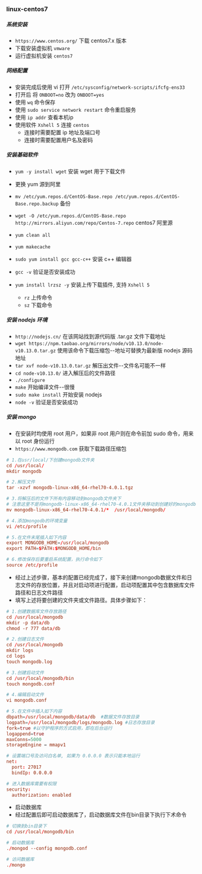 ### linux-centos7

##### 系统安装
* `https://www.centos.org/` 下载 centos7.x 版本
* 下载安装虚拟机 `vmware`
* 运行虚拟机安装 `centos7`

##### 网络配置
* 安装完成后使用 vi 打开 `/etc/sysconfig/network-scripts/ifcfg-ens33`
* 打开后 将 `ONBOOT=no` 改为 `ONBOOT=yes`
* 使用 `wq` 命令保存
* 使用 `sudo service network restart` 命令重启服务
* 使用 `ip addr` 查看本机ip
* 使用软件 `Xshell 5` 连接 `centos`
    * 连接时需要配置 ip 地址及端口号
    * 连接时需要配置用户名及密码

##### 安装基础软件
* `yum -y install wget` 安装 wget 用于下载文件

* 更换 yum 源到阿里
* `mv /etc/yum.repos.d/CentOS-Base.repo /etc/yum.repos.d/CentOS-Base.repo.backup` 备份
* `wget -O /etc/yum.repos.d/CentOS-Base.repo http://mirrors.aliyun.com/repo/Centos-7.repo` centos7 阿里源
* `yum clean all`
* `yum makecache`

* `sudo yum install gcc gcc-c++` 安装 c++ 编辑器
* `gcc -v` 验证是否安装成功

* `yum install lrzsz -y` 安装上传下载插件, 支持 `Xshell 5`
    * `rz` 上传命令
    * `sz` 下载命令

##### 安装 nodejs 环境
* `http://nodejs.cn/` 在该网站找到源代码版 .tar.gz 文件下载地址
* `wget https://npm.taobao.org/mirrors/node/v10.13.0/node-v10.13.0.tar.gz` 使用该命令下载压缩包--地址可替换为最新版 nodejs 源码地址
* `tar xvf node-v10.13.0.tar.gz` 解压出文件--文件名可能不一样
* `cd node-v10.13.0/` 进入解压后的文件路径
* `./configure`
* `make` 开始编译文件--很慢
* `sudo make install` 开始安装 nodejs
* `node -v` 验证是否安装成功

##### 安装 mongo
* 在安装时均使用 root 用户，如果非 root 用户则在命令前加 sudo 命令，用来以 root 身份运行
* `https://www.mongodb.com` 获取下载路径压缩包

```conf
# 1.在usr/local/下创建mongodb文件夹
cd /usr/local/
mkdir mongodb

# 2.解压文件
tar -xzvf mongodb-linux-x86_64-rhel70-4.0.1.tgz

# 3.将解压后的文件下所有内容移动到mongodb文件夹下
# 注意这里不是将mongodb-linux-x86_64-rhel70-4.0.1文件夹移动到创建好的mongodb下，而是文件下的内容
mv mongodb-linux-x86_64-rhel70-4.0.1/*  /usr/local/mongodb/

# 4.添加mongodb的环境变量
vi /etc/profile

# 5.在文件末尾插入如下内容
export MONGODB_HOME=/usr/local/mongodb  
export PATH=$PATH:$MONGODB_HOME/bin

# 6.修改保存后要重启系统配置，执行命令如下
source /etc/profile
```

* 经过上述步骤，基本的配置已经完成了，接下来创建mongodb数据文件和日志文件的存放位置，并且对启动项进行配置，启动项配置其中包含数据库文件路径和日志文件路径
* 填写上述将要创建的文件夹或文件路径。具体步骤如下：

```conf
# 1.创建数据库文件存放路径
cd /usr/local/mongodb
mkdir -p data/db
chmod -r 777 data/db

# 2.创建日志文件
cd /usr/local/mongodb
mkdir logs
cd logs
touch mongodb.log

# 3.创建启动文件
cd /usr/local/mongodb/bin
touch mongodb.conf

# 4.编辑启动文件
vi mongodb.conf

# 5.在文件中插入如下内容
dbpath=/usr/local/mongodb/data/db  #数据文件存放目录
logpath=/usr/local/mongodb/logs/mongodb.log #日志存放目录
fork=true #以守护程序的方式启用，即在后台运行
logappend=true
maxConns=5000
storageEngine = mmapv1

# 设置端口号及访问白名单, 如果为 0.0.0.0 表示只能本地运行
net:
  port: 27017
  bindIp: 0.0.0.0

# 进入数据库需要有权限
security:
  authorization: enabled
```

* 启动数据库
* 经过配置后即可启动数据库了，启动数据库文件在bin目录下执行下术命令

```conf
# 切换到bin目录下
cd /usr/local/mongodb/bin

# 启动数据库
./mongod --config mongodb.conf

# 访问数据库
./mongo
```